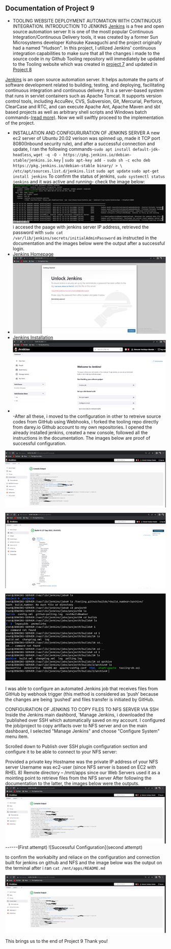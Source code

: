 ## Documentation of Project 9

- TOOLING WEBSITE DEPLOYMENT AUTOMATION WITH CONTINUOUS INTEGRATION. INTRODUCTION TO JENKINS
[Jenkins](https://en.wikipedia.org/wiki/Jenkins_software) is a free and open source automation server It is one of the mostl popular Continuous Integration/Continuous Delivery tools, it was created by a former Sun Microsystems developer Kohsuke Kawaguchi and the project originally had a named "Hudson". In this project, I utilized Jenkins' continuous integration capabilities to make sure that all the changes i  made to the source code in ny Github Tooling repository will immediately be updated to the Tooling website which was created in [project 7](https://github.com/Lordchancellorr/project-7) and updated in [Project 8](https://github.com/Lordchancellorr/project-8)

[Jenkins](https://en.wikipedia.org/wiki/Jenkins_software) is an open source automation server. It helps automate the parts of software development related to building, testing, and deploying, facilitating continuous integration and continuous delivery. It is a server-based system that runs in servlet containers such as Apache Tomcat. It supports version control tools, including AccuRev, CVS, Subversion, Git, Mercurial, Perforce, ClearCase and RTC, and can execute Apache Ant, Apache Maven and sbt based projects as well as arbitrary shell scripts and Windows batch commands-[(read more)](https://www.jenkins.io/). Now we will swiftly proceed to the implementation of the project.

- INSTALLATION AND CONFIGURURATION OF JENKINS SERVER
A new ec2 server of Ubuntu 20.02 verison was spinned up, made it TCP port 8080(Inbound security rule), and after a successful connection and update, I ran the following commands-`sudo apt install default-jdk-headless`, `wget -q -O - https://pkg.jenkins.io/debian-stable/jenkins.io.key` | `sudo apt-key add -`
`sudo sh -c echo deb https://pkg.jenkins.io/debian-stable binary/ > \ /etc/apt/sources.list.d/jenkins.list`
`sudo apt update` `sudo apt-get install jenkins`   To confirm the status of jenkins, `sudo systemctl status jenkins` and it was active and running- check the image below: ![Jenkins status](https://github.com/Lordchancellorr/project-9/blob/main/Images/Jenkins%20Status.PNG)
i accesed the paage with jenkins server IP address, retrieved the password with `sudo cat /var/lib/jenkins/secrets/initialAdminPassword`  as instructed in the documentation and the images below were the output after a successful login.
- [Jenkins Homepage](https://github.com/Lordchancellorr/project-9/blob/main/Images/Jemkins%20Homepage.PNG)
- ![Jenkins Login Page](https://github.com/Lordchancellorr/project-9/blob/main/Images/Jenkins%20login%20page.PNG)
- [Jenkins Installation](https://github.com/Lordchancellorr/project-9/blob/main/Images/Jenkins%20Installation.PNG)
- ![Jenkins Dashboard](https://github.com/Lordchancellorr/project-9/blob/main/Images/Jenkins%20Dashboard.PNG)
-After all these, i moved to the configuration in other to retreive source codes from GitHub using Webhooks, i forked the tooling repo directly from darey.io Github account to my own repositories. I opened the already installed jenkins, created a new console, followed all the instructions in the documentation. The images below are proof of successful configuration.

![Confirmation of push request](https://github.com/Lordchancellorr/project-9/blob/main/Images/Confirmation%20of%20push%20request.PNG)

![Artifacts](https://github.com/Lordchancellorr/project-9/blob/main/Images/Artifacts.PNG)

![Confirmation of Artifacts on the Terminal](https://github.com/Lordchancellorr/project-9/blob/main/Images/Confirmation%20of%20artifacts%20on%20the%20terminal.PNG)

I was able to configure an automated Jenkins job that receives files from GitHub by webhook trigger (this method is considered as ‘push’ because the changes are being ‘pushed’ and files transfer is initiated by GitHub.

CONFIGURATION OF  JENKINS TO COPY FILES TO NFS SERVER VIA SSH
Inside the Jenkins main dashbord, 'Manage Jenkins, i downloaded the 'published over SSH which automatically saved on my account.
I configured the job/project to copy artifacts over to NFS server and on the main dashboard, I selected  "Manage Jenkins" and choose "Configure System" menu item.

Scrolled down to Publish over SSH plugin configuration section and configure it to be able to connect to your NFS server:

Provided a private key 
Hostname was the  private IP address of your NFS server
Username was ec2-user (since NFS server is based on EC2 with RHEL 8)
Remote directory – /mnt/apps since our Web Servers used it as a mointing point to retrieve files from the NFS server
After following the documentation to the latter, the images below were the outputs.
![Successful Configuration](https://github.com/Lordchancellorr/project-9/blob/main/Images/Successful%20configuration%20of%20Jenkins.PNG) ------(First attempt)
![Successful Configuration](second attempt)

to confirm the workabilty and reliace on the configuration and connection built for jenkins on github and NFS and the image below was the output on the terminal after i ran `cat /mnt/apps/README.md`

![Jenkins Configuration](https://github.com/Lordchancellorr/project-9/blob/main/Images/Successful%20configuration%20of%20Jenkins.PNG)

This brings us to the end of Project 9
Thank you!












